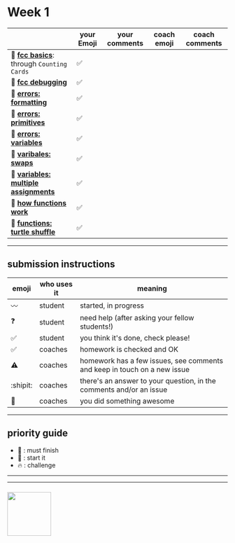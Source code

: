 # Week 1

|  | your Emoji | your comments | coach emoji | coach comments |
| --- | --- | --- | --- | --- |
| :seedling: __[fcc basics](./fcc-basic-js-pt-1.md)__: through ```Counting Cards``` | ✅ | | | |
| :dash: __[fcc debugging](./fcc-debugging.md)__ | ✅ | | | |
| :seedling: __[errors: formatting](./jl-errors-formatting.md)__ | ✅ | | | |
| :seedling: __[errors: primitives](./jl-errors-primitive-types.md)__ | ✅ | | | |
| :seedling: __[errors: variables](./jl-errors-variables.md)__ | ✅ | | | |
| :seedling: __[varibales: swaps](./jl-variables-swaps.md)__ | ✅ | | | |
| :dash: __[variables: multiple assignments](./jl-variables-multiple.md)__ | ✅ | | | |
| :seedling: __[how functions work](./jl-functions.md)__ | ✅ | | | |
| :dash: __[functions: turtle shuffle](./jl-turtle-shuffle.md)__ | ✅ | | | |

---


## submission instructions

| emoji | who uses it | meaning |
| --- | --- | --- |
|  :wavy_dash: | student | started, in progress  | 
| :question: | student | need help (after asking your fellow students!) | 
| :white_check_mark: | student | you think it's done, check please! | 
| :white_check_mark: | coaches | homework is checked and OK |
| :warning: | coaches | homework has a few issues, see comments and keep in touch on a new issue |
| :shipit: | coaches | there's an answer to your question, in the comments and/or an issue  | 
| :star2: | coaches | you did something awesome |

---

## priority guide

* :seedling: : must finish
* :dash: : start it
* :fire: : challenge

___
___
### <a href="https://hackyourfuture.be" target="_blank"><img src="https://pbs.twimg.com/profile_images/984474625009741824/Bs_qKx6-_400x400.jpg" width="100" height="100"></img></a>

